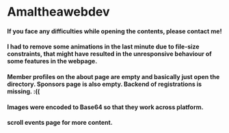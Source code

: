 # Amaltheawebdev

#### If you face any difficulties while opening the contents, please contact me!
#### I had to remove some animations in the last minute due to file-size constraints, that might have resulted in the unresponsive behaviour of some features in the webpage.
#### Member profiles on the about page are empty and basically just open the directory. Sponsors page is also empty. Backend of registrations is missing. :((
#### Images were encoded to Base64 so that they work across platform.
#### scroll events page for more content.
